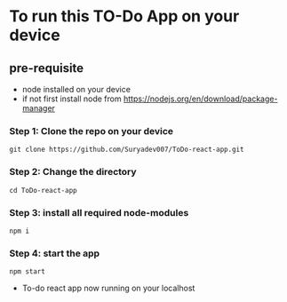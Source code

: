 # To run this TO-Do App on your device
## pre-requisite
- node installed on your device
- if not first install node from
 https://nodejs.org/en/download/package-manager
### Step 1: Clone the repo on your device
```
git clone https://github.com/Suryadev007/ToDo-react-app.git
```
### Step 2: Change the directory
```
cd ToDo-react-app
```
### Step 3: install all required node-modules
```
npm i
```
### Step 4: start the app
```
npm start
```
- To-do react app now running on your localhost



